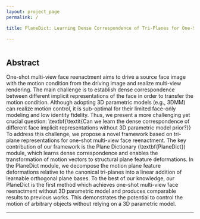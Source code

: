 ```yaml
---
layout: project_page
permalink: /

title: PlaneDict: Learning Dense Correspondence of Tri-Planes for One-Shot Multi-View Face Reenactment

---
```


<div class="columns is-centered has-text-centered">
    <div class="column is-four-fifths">
        <h2>Abstract</h2>
        <div class="content has-text-justified">
One-shot multi-view face reenactment aims to drive a source face image with the motion condition from the driving image and realize multi-view rendering. The main challenge is to establish dense correspondence between different implicit representations of the face in order to transfer the motion condition. Although adopting 3D parametric models (e.g., 3DMM) can realize motion control, it is sub-optimal for their limited face-only modeling and low identity fidelity. Thus, we present a more challenging yet crucial question: \textbf{\textit{Can we learn the dense correspondence of different face implicit representations without 3D parametric model prior?}} To address this challenge, we propose a novel framework based on tri-plane representations for one-shot multi-view face reenactment. The key contribution of our framework is the Plane Dictionary (\textbf{PlaneDict}) module, which learns dense correspondence and enables the transformation of motion vectors to structural plane feature deformations. In the PlaneDict module, we decompose the motion plane feature deformations relative to the canonical tri-planes into a linear addition of learnable orthogonal plane bases. To the best of our knowledge, our PlaneDict is the first method which achieves one-shot multi-view face reenactment without 3D parametric model and produces comparable results to previous works. This demonstrates the potential to control the motion of arbitrary objects without relying on a 3D parametric model.
        </div>
    </div>
</div>

---
